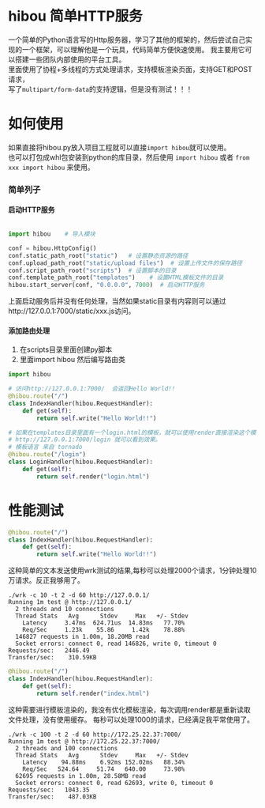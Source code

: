 # hibou 简单HTTP服务
一个简单的Python语言写的Http服务器，学习了其他的框架的，然后尝试自己实现的一个框架，可以理解他是一个玩具，代码简单方便快速使用。
我主要用它可以搭建一些团队内部使用的平台工具。<br>
里面使用了协程+多线程的方式处理请求，支持模板渲染页面，支持GET和POST请求，<br>
写了`multipart/form-data`的支持逻辑，但是没有测试！！！


# 如何使用
如果直接将hibou.py放入项目工程就可以直接`import hibou`就可以使用。<br>
也可以打包成whl包安装到python的库目录，然后使用 `import hibou` 或者 `from xxx import hibou` 来使用。
### 简单列子

#### 启动HTTP服务
```python

import hibou    # 导入模块

conf = hibou.HttpConfig()
conf.static_path_root("static")   # 设置静态资源的路径
conf.upload_path_root("static/upload files")  # 设置上传文件的保存路径
conf.script_path_root("scripts")  # 设置脚本的目录
conf.template_path_root("templates")    # 设置HTML模板文件的目录
hibou.start_server(conf, "0.0.0.0", 7000)  # 启动HTTP服务
```
上面启动服务后并没有任何处理，当然如果static目录有内容则可以通过http://127.0.0.1:7000/static/xxx.js访问。<br>
#### 添加路由处理
1. 在scripts目录里面创建py脚本
2. 里面import hibou 然后编写路由类
```python
import hibou

# 访问http://127.0.0.1:7000/  会返回Hello World!!
@hibou.route("/")
class IndexHandler(hibou.RequestHandler):
    def get(self):
        return self.write("Hello World!!")

# 如果在templates目录里面有一个login.html的模板，就可以使用render直接渲染这个模板给客户端
# http://127.0.0.1:7000/login 就可以看到效果。
# 模板语言 来自 tornado
@hibou.route("/login")
class LoginHandler(hibou.RequestHandler):
    def get(self):
        return self.render("login.html")
```

# 性能测试
```python
@hibou.route("/")
class IndexHandler(hibou.RequestHandler):
    def get(self):
        return self.write("Hello World!!")
```
这种简单的文本发送使用wrk测试的结果,每秒可以处理2000个请求，1分钟处理10万请求。反正我够用了。
```commandline
./wrk -c 10 -t 2 -d 60 http://127.0.0.1/
Running 1m test @ http://127.0.0.1/
  2 threads and 10 connections
  Thread Stats   Avg      Stdev     Max   +/- Stdev
    Latency     3.47ms  624.71us  14.83ms   77.70%
    Req/Sec     1.23k    55.86     1.42k    78.88%
  146827 requests in 1.00m, 18.20MB read
  Socket errors: connect 0, read 146826, write 0, timeout 0
Requests/sec:   2446.49
Transfer/sec:    310.59KB
```

```python
@hibou.route("/")
class IndexHandler(hibou.RequestHandler):
    def get(self):
        return self.render("index.html")
```
这种需要进行模板渲染的，我没有优化模板渲染，每次调用render都是重新读取文件处理，没有使用缓存。
每秒可以处理1000的请求，已经满足我平常使用了。
```commandline
./wrk -c 100 -t 2 -d 60 http://172.25.22.37:7000/
Running 1m test @ http://172.25.22.37:7000/
  2 threads and 100 connections
  Thread Stats   Avg      Stdev     Max   +/- Stdev
    Latency    94.88ms    6.92ms 152.02ms   88.34%
    Req/Sec   524.64     51.74   640.00     73.98%
  62695 requests in 1.00m, 28.58MB read
  Socket errors: connect 0, read 62693, write 0, timeout 0
Requests/sec:   1043.35
Transfer/sec:    487.03KB
```